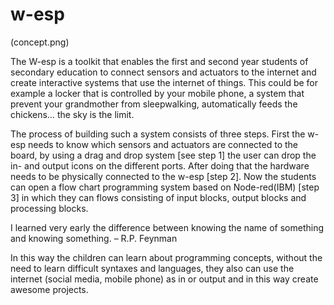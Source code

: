 # w-esp
(concept.png)

 The W-esp is a toolkit that enables the first and second year students of secondary education to connect sensors and actuators to the internet and create interactive systems that use the internet of things. This could be for example a locker that is controlled by your mobile phone, a system that prevent your grandmother from sleepwalking, automatically feeds the chickens… the sky is the limit.

The process of building such a system consists of three steps. First the w-esp needs to know which sensors and actuators are connected to the board, by using a drag and drop system [see step 1] the user can drop the in- and output icons on the different ports. After doing that the hardware needs to be physically connected to the w-esp [step 2]. Now the students can open a flow chart programming system based on Node-red(IBM) [step 3] in which they can flows consisting of input blocks, output blocks and processing blocks.

I learned very early the difference between knowing the name of something and knowing something. – R.P. Feynman

In this way the children can learn about programming concepts, without the need to learn difficult syntaxes and languages, they also can use the internet (social media, mobile phone) as in or output and in this way create awesome projects.
